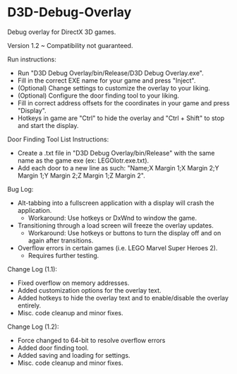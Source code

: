 # D3D-Debug-Overlay
Debug overlay for DirectX 3D games.

Version 1.2
 ~ Compatibility not guaranteed.
 
Run instructions:
 - Run "D3D Debug Overlay/bin/Release/D3D Debug Overlay.exe".
 - Fill in the correct EXE name for your game and press "Inject".
 - (Optional) Change settings to customize the overlay to your liking.
 - (Optional) Configure the door finding tool to your liking.
 - Fill in correct address offsets for the coordinates in your game and press "Display".
 - Hotkeys in game are "Ctrl" to hide the overlay and "Ctrl + Shift" to stop and start the display.

Door Finding Tool List Instructions:
 - Create a .txt file in "D3D Debug Overlay/bin/Release" with the same name as the game exe (ex: LEGOlotr.exe.txt).
 - Add each door to a new line as such: "Name;X Margin 1;X Margin 2;Y Margin 1;Y Margin 2;Z Margin 1;Z Margin 2".
 
Bug Log:
 - Alt-tabbing into a fullscreen application with a display will crash the application.
    - Workaround: Use hotkeys or DxWnd to window the game. 
 - Transitioning through a load screen will freeze the overlay updates.
    - Workaround: Use hotkeys or buttons to turn the display off and on again after transitions. 
 - Overflow errors in certain games (i.e. LEGO Marvel Super Heroes 2).
    - Requires further testing. 
 
Change Log (1.1):
 - Fixed overflow on memory addresses.
 - Added customization options for the overlay text.
 - Added hotkeys to hide the overlay text and to enable/disable the overlay entirely.
 - Misc. code cleanup and minor fixes.

Change Log (1.2):
 - Force changed to 64-bit to resolve overflow errors
 - Added door finding tool.
 - Added saving and loading for settings.
 - Misc. code cleanup and minor fixes.
